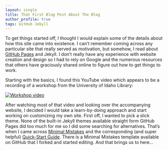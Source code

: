 ```yaml
---
layout: single
title: That First Blog Post About The Blog
author_profile: true
tags: GitHub Jekyll
---
```

To get things started off, I thought I would explain some of the details about how this site came into existence.  I can’t remember coming across any particular site that really served as motivation, but somehow, I read about [GitHub Pages](https://pages.github.com/) and Jekyll.  I don’t really have any experience with website creation and design so I had to rely on Google and the numerous resources that others have graciously shared online to figure out how to get things to work. 

Starting with the basics, I found this YouTube video which appears to be a recording of a workshop from the University of Idaho Library:

[![Workshop video](https://img.youtube.com/vi/SWVjQsvQocA/0.jpg)](https://www.youtube.com/watch?v=SWVjQsvQocA)

After watching most of that video and looking over the accompanying website, I decided I would take a learn-by-doing approach and start working on customizing my own site.  First off, I wanted to pick a slick theme.  None of the built-in Jekyll themes available straight form GitHub Pages did too much for me so I did some searching for alternatives.  That’s when I came across [Minimal Mistakes]( https://mmistakes.github.io/minimal-mistakes/) and the corresponding (and super helpful) [Quick-Start Guide]( https://mmistakes.github.io/minimal-mistakes/docs/quick-start-guide/).  There is a Minimal Mistakes template available on GitHub that I forked and started editing.  And that brings us to here...
